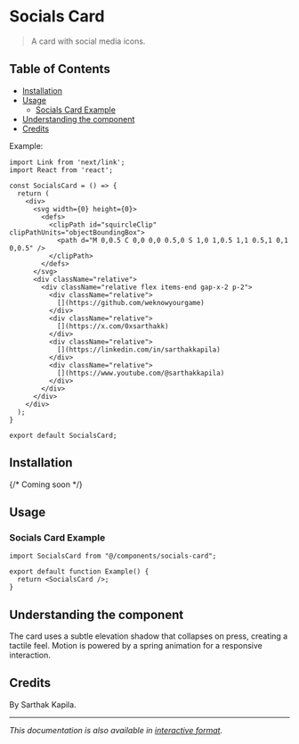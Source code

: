 # Socials Card

> A card with social media icons.

## Table of Contents

- [Installation](#installation)
- [Usage](#usage)
  - [Socials Card Example](#socials-card-example)
- [Understanding the component](#understanding-the-component)
- [Credits](#credits)

Example:

```tsx
import Link from 'next/link';
import React from 'react';

const SocialsCard = () => {
  return (
    <div>
      <svg width={0} height={0}>
        <defs>
          <clipPath id="squircleClip" clipPathUnits="objectBoundingBox">
            <path d="M 0,0.5 C 0,0 0,0 0.5,0 S 1,0 1,0.5 1,1 0.5,1 0,1 0,0.5" />
          </clipPath>
        </defs>
      </svg>
      <div className="relative">
        <div className="relative flex items-end gap-x-2 p-2">
          <div className="relative">
            [](https://github.com/weknowyourgame)
          </div>
          <div className="relative">
            [](https://x.com/0xsarthakk)
          </div>
          <div className="relative">
            [](https://linkedin.com/in/sarthakkapila)
          </div>
          <div className="relative">
            [](https://www.youtube.com/@sarthakkapila)
          </div>
        </div>
      </div>
    </div>
  );
}

export default SocialsCard;
```

## Installation

{/* Coming soon */}

## Usage

### Socials Card Example

```tsx
import SocialsCard from "@/components/socials-card";

export default function Example() {
  return <SocialsCard />;
}
```

## Understanding the component

The card uses a subtle elevation shadow that collapses on press, creating a tactile feel. Motion is powered by a spring animation for a responsive interaction.

## Credits

By Sarthak Kapila.

---

*This documentation is also available in [interactive format](https://uwuui.com/docs/components/components/card/socials-card).*